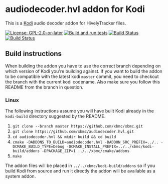 # audiodecoder.hvl addon for Kodi

This is a [Kodi](https://kodi.tv) audio decoder addon for HivelyTracker files.

[![License: GPL-2.0-or-later](https://img.shields.io/badge/License-GPL%20v2+-blue.svg)](LICENSE.md)
[![Build and run tests](https://github.com/xbmc/audiodecoder.hvl/actions/workflows/build.yml/badge.svg?branch=Matrix)](https://github.com/xbmc/audiodecoder.hvl/actions/workflows/build.yml)
[![Build Status](https://dev.azure.com/teamkodi/binary-addons/_apis/build/status/xbmc.audiodecoder.hvl?branchName=Matrix)](https://dev.azure.com/teamkodi/binary-addons/_build/latest?definitionId=20&branchName=Matrix)
[![Build Status](https://jenkins.kodi.tv/view/Addons/job/xbmc/job/audiodecoder.hvl/job/Matrix/badge/icon)](https://jenkins.kodi.tv/blue/organizations/jenkins/xbmc%2Faudiodecoder.hvl/branches/)

## Build instructions

When building the addon you have to use the correct branch depending on which version of Kodi you're building against. 
If you want to build the addon to be compatible with the latest kodi `master` commit, you need to checkout the branch with the current kodi codename.
Also make sure you follow this README from the branch in question.

### Linux

The following instructions assume you will have built Kodi already in the `kodi-build` directory 
suggested by the README.

1. `git clone --branch master https://github.com/xbmc/xbmc.git`
2. `git clone https://github.com/xbmc/audiodecoder.hvl.git`
3. `cd audiodecoder.hvl && mkdir build && cd build`
4. `cmake -DADDONS_TO_BUILD=audiodecoder.hvl -DADDON_SRC_PREFIX=../.. -DCMAKE_BUILD_TYPE=Debug -DCMAKE_INSTALL_PREFIX=../../xbmc/kodi-build/addons -DPACKAGE_ZIP=1 ../../xbmc/cmake/addons`
5. `make`

The addon files will be placed in `../../xbmc/kodi-build/addons` so if you build Kodi from source and run it directly 
the addon will be available as a system addon.
